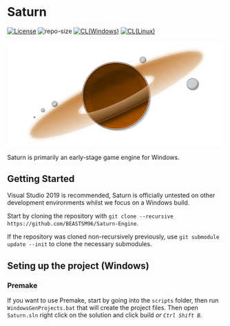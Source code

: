 # Saturn
[![License](https://img.shields.io/badge/license-MIT-green.svg)](https://github.com/BEASTSM96/Saturn-Engine/blob/master/LICENSE) 
![repo-size](https://img.shields.io/github/repo-size/BEASTSM96/Saturn-Engine) 
[![CL(Windows)](https://github.com/BEASTSM96/Saturn-Engine/actions/workflows/Windows.yml/badge.svg)](https://github.com/BEASTSM96/Saturn-Engine/actions/workflows/Windows.yml)
[![CL(Linux)](https://github.com/BEASTSM96/Saturn-Engine/actions/workflows/Linux.yml/badge.svg)](https://github.com/BEASTSM96/Saturn-Engine/actions/workflows/Linux.yml)

![SaturnLogo](/Titan/assets/Icons/SaturnLogov1.png?raw=true "SaturnLogov1")

Saturn is primarily an early-stage game engine for Windows.

## Getting Started
Visual Studio 2019 is recommended, Saturn is officially untested on other development environments whilst we focus on a Windows build.

Start by cloning the repository with `git clone --recursive https://github.com/BEASTSM96/Saturn-Engine`.

If the repository was cloned non-recursively previously, use `git submodule update --init` to clone the necessary submodules.

## Seting up the project (Windows)

### Premake

If you want to use Premake, start by going into the `scripts` folder, then run `WindowsGenProjects.bat` that will create the project files.
Then open `Saturn.sln` right click on the solution and click build *or `Ctrl Shift B`.*
